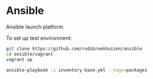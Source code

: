 # Ansible

Ansible launch platform.

To set up test environment:

```bash
git clone https://github.com/rudibroekhuizen/ansible
cd ansible/vagrant
vagrant up
```

```bash
ansible-playbook -i inventory base.yml --tags=packages
```
